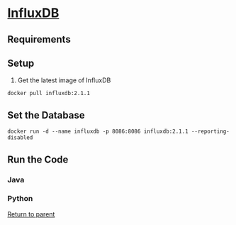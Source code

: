 # [InfluxDB](https://www.influxdata.com)
## Requirements

## Setup
1. Get the latest image of InfluxDB
```
docker pull influxdb:2.1.1	
```

## Set the Database
```
docker run -d --name influxdb -p 8086:8086 influxdb:2.1.1 --reporting-disabled
```

## Run the Code
### Java

### Python

[Return to parent](../README.md)